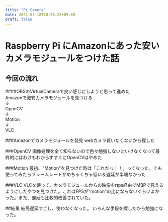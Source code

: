 ```yaml
---
title: "Pi Camera"
date: 2021-03-18T10:56:23+09:00
draft: false
---
```


Raspberry Pi にAmazonにあった安いカメラモジュールをつけた話
====

今回の流れ  
---
####OBSのVirtualCameraで良い感じにしようと思って進めた  
Amazonで激安カメラモジュールを見つける  
↓  
OpneCV  
↓  
Motion  
↓  
VLC

###Amazonでカメラモジュールを発見
webカメラ買いたくないから探した

###OpenCV
画像処理を全く知らないので色々勉強しないといけなくなって最終的にはわけもわからずすぐにOpenCVはやめた

###Motion
最初、"Motion"を見つけた時は「これだっ！！」ってなった。でも使ってみたらフレームレートがめちゃくちゃ低い＆遅延が半端なかった

###VLC
VLCを使って、カメラモジュールからの映像をrtps経由でMBPで見えるようにしたやつを見つけた。これはFPSが"motion"の比にならないぐらいよかった。また、遅延も比較的改善されていた。

##結果
結局遅延すごし、使わなくなった。 
いろんな手段を探したから勉強になった。
